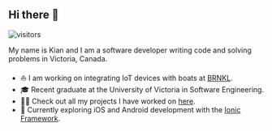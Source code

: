 ## Hi there 👋

![visitors](https://visitor-badge.glitch.me/badge?page_id=kgorgi.readme)

My name is Kian and I am a software developer writing code and solving problems in Victoria, Canada. 

- ⛵️ I am working on integrating IoT devices with boats at [BRNKL](http://brnkl.io/).
- 🎓 Recent graduate at the University of Victoria in Software Engineering.
- 👨‍💻 Check out all my projects I have worked on [here](https://github.com/kgorgi/kgorgi/blob/master/PROJECTS.md). 
- 🐬 Currently exploring iOS and Android development with the [Ionic Framework](https://ionicframework.com/). 
